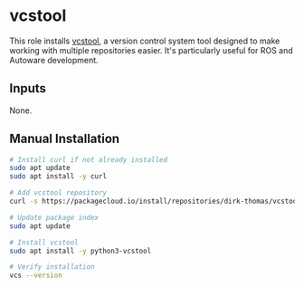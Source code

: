 # vcstool

This role installs [vcstool](https://github.com/dirk-thomas/vcstool), a version control system tool designed to make working with multiple repositories easier. It's particularly useful for ROS and Autoware development.

## Inputs

None.

## Manual Installation

```bash
# Install curl if not already installed
sudo apt update
sudo apt install -y curl

# Add vcstool repository
curl -s https://packagecloud.io/install/repositories/dirk-thomas/vcstool/script.deb.sh | sudo bash

# Update package index
sudo apt update

# Install vcstool
sudo apt install -y python3-vcstool

# Verify installation
vcs --version
```
